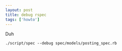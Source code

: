 ```yaml
---
layout: post
title: debug rspec
tags: ['howto']
---
```


Duh

    ./script/spec --debug spec/models/posting_spec.rb 

